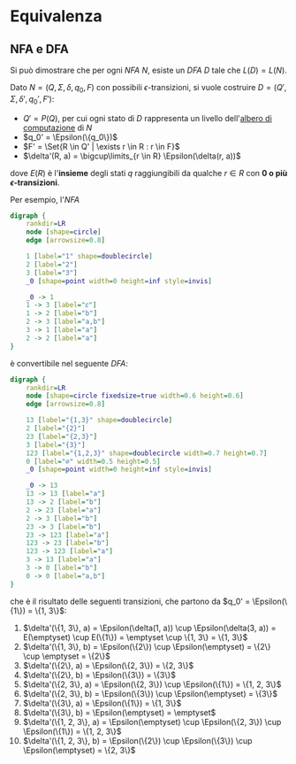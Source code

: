 # Equivalenza

## NFA e DFA

Si può dimostrare che per ogni _NFA_ $N$, esiste un _DFA_ $D$ tale che $L(D) = L(N)$.

Dato $N = (Q, \Sigma, \delta, q_0, F)$ con possibili $\epsilon$-transizioni, si vuole costruire $D = (Q', \Sigma, \delta', q_0', F')$:
- $Q' = P(Q)$, per cui ogni stato di $D$ rappresenta un livello dell'[albero di computazione](../README.md#nfa) di $N$
- $q_0' = \Epsilon(\{q_0\})$
- $F' = \Set{R \in Q' | \exists r \in R : r \in F}$
- $\delta'(R, a) = \bigcup\limits_{r \in R} \Epsilon(\delta(r, a))$

dove $E(R)$ è l'**insieme** degli stati $q$ raggiungibili da qualche $r \in R$ con **$0$ o più $\epsilon$-transizioni**.

Per esempio, l'_NFA_
```dot process
digraph {
	rankdir=LR
	node [shape=circle]
	edge [arrowsize=0.8]

	1 [label="1" shape=doublecircle]
	2 [label="2"]
	3 [label="3"]
	_0 [shape=point width=0 height=inf style=invis]

	_0 -> 1
	1 -> 3 [label="𝜀"]
	1 -> 2 [label="b"]
	2 -> 3 [label="a,b"]
	3 -> 1 [label="a"]
	2 -> 2 [label="a"]
}
```
è convertibile nel seguente _DFA_:
```dot process
digraph {
	rankdir=LR
	node [shape=circle fixedsize=true width=0.6 height=0.6]
	edge [arrowsize=0.8]

	13 [label="{1,3}" shape=doublecircle]
	2 [label="{2}"]
	23 [label="{2,3}"]
	3 [label="{3}"]
	123 [label="{1,2,3}" shape=doublecircle width=0.7 height=0.7]
	0 [label="∅" width=0.5 height=0.5]
	_0 [shape=point width=0 height=inf style=invis]

	_0 -> 13
	13 -> 13 [label="a"]
	13 -> 2 [label="b"]
	2 -> 23 [label="a"]
	2 -> 3 [label="b"]
	23 -> 3 [label="b"]
	23 -> 123 [label="a"]
	123 -> 23 [label="b"]
	123 -> 123 [label="a"]
	3 -> 13 [label="a"]
	3 -> 0 [label="b"]
	0 -> 0 [label="a,b"]
}
```
che è il risultato delle seguenti transizioni, che partono da $q_0' = \Epsilon(\{1\}) = \{1, 3\}$:
1. $\delta'(\{1, 3\}, a) = \Epsilon(\delta(1, a)) \cup \Epsilon(\delta(3, a)) = E(\emptyset) \cup E(\{1\}) = \emptyset \cup \{1, 3\} = \{1, 3\}$
2. $\delta'(\{1, 3\}, b) = \Epsilon(\{2\}) \cup \Epsilon(\emptyset) = \{2\} \cup \emptyset = \{2\}$
3. $\delta'(\{2\}, a) = \Epsilon(\{2, 3\}) = \{2, 3\}$
4. $\delta'(\{2\}, b) = \Epsilon(\{3\}) = \{3\}$
5. $\delta'(\{2, 3\}, a) = \Epsilon(\{2, 3\}) \cup \Epsilon(\{1\}) = \{1, 2, 3\}$
6. $\delta'(\{2, 3\}, b) = \Epsilon(\{3\}) \cup \Epsilon(\emptyset) = \{3\}$
7. $\delta'(\{3\}, a) = \Epsilon(\{1\}) = \{1, 3\}$
7. $\delta'(\{3\}, b) = \Epsilon(\emptyset) = \emptyset$
7. $\delta'(\{1, 2, 3\}, a) = \Epsilon(\emptyset) \cup \Epsilon(\{2, 3\}) \cup \Epsilon(\{1\}) = \{1, 2, 3\}$
7. $\delta'(\{1, 2, 3\}, b) = \Epsilon(\{2\}) \cup \Epsilon(\{3\}) \cup \Epsilon(\emptyset) = \{2, 3\}$
